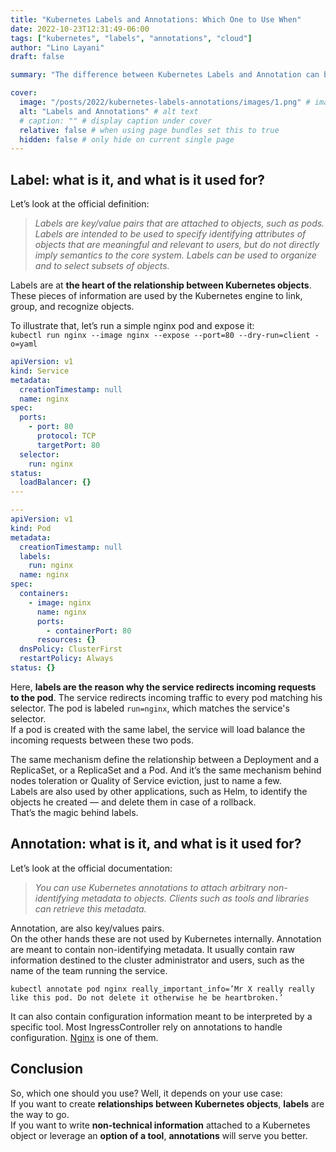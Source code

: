 ```yaml
---
title: "Kubernetes Labels and Annotations: Which One to Use When"
date: 2022-10-23T12:31:49-06:00
tags: ["kubernetes", "labels", "annotations", "cloud"]
author: "Lino Layani"
draft: false

summary: "The difference between Kubernetes Labels and Annotation can be misleading at first. Both are metadata attached to a pod, but serve different purposes."

cover:
  image: "/posts/2022/kubernetes-labels-annotations/images/1.png" # image path/url
  alt: "Labels and Annotations" # alt text
  # caption: "" # display caption under cover
  relative: false # when using page bundles set this to true
  hidden: false # only hide on current single page
---
```


## Label: what is it, and what is it used for?

Let’s look at the official definition:

> _Labels are key/value pairs that are attached to objects, such as pods. Labels are intended to be used to specify identifying attributes of objects that are meaningful and relevant to users, but do not directly imply semantics to the core system. Labels can be used to organize and to select subsets of objects._

Labels are at **the heart of the relationship between Kubernetes objects**. These pieces of information are used by the Kubernetes engine to link, group, and recognize objects.

To illustrate that, let’s run a simple nginx pod and expose it:  
`kubectl run nginx --image nginx --expose --port=80 --dry-run=client -o=yaml`

```yaml {linenos=true,hl_lines=[12,23]}
apiVersion: v1
kind: Service
metadata:
  creationTimestamp: null
  name: nginx
spec:
  ports:
    - port: 80
      protocol: TCP
      targetPort: 80
  selector:
    run: nginx
status:
  loadBalancer: {}
---

---
apiVersion: v1
kind: Pod
metadata:
  creationTimestamp: null
  labels:
    run: nginx
  name: nginx
spec:
  containers:
    - image: nginx
      name: nginx
      ports:
        - containerPort: 80
      resources: {}
  dnsPolicy: ClusterFirst
  restartPolicy: Always
status: {}
```

Here, **labels are the reason why the service redirects incoming requests to the pod**. The service redirects incoming traffic to every pod matching his selector. The pod is labeled `run=nginx`, which matches the service's selector.  
If a pod is created with the same label, the service will load balance the incoming requests between these two pods.

The same mechanism define the relationship between a Deployment and a ReplicaSet, or a ReplicaSet and a Pod. And it’s the same mechanism behind nodes toleration or Quality of Service eviction, just to name a few.  
Labels are also used by other applications, such as Helm, to identify the objects he created — and delete them in case of a rollback.  
That’s the magic behind labels.

## Annotation: what is it, and what is it used for?

Let’s look at the official documentation:

> _You can use Kubernetes annotations to attach arbitrary non-identifying metadata to objects. Clients such as tools and libraries can retrieve this metadata._

Annotation, are also key/values pairs.  
On the other hands these are not used by Kubernetes internally. Annotation are meant to contain non-identifying metadata. It usually contain raw information destined to the cluster administrator and users, such as the name of the team running the service.

`kubectl annotate pod nginx really_important_info=’Mr X really really like this pod. Do not delete it otherwise he be heartbroken.’`

It can also contain configuration information meant to be interpreted by a specific tool. Most IngressController rely on annotations to handle configuration. [Nginx](https://docs.nginx.com/nginx-ingress-controller/configuration/ingress-resources/advanced-configuration-with-annotations/) is one of them.

## Conclusion

So, which one should you use? Well, it depends on your use case:  
If you want to create **relationships between Kubernetes objects**, **labels** are the way to go.  
If you want to write **non-technical information** attached to a Kubernetes object or leverage an **option of a tool**, **annotations** will serve you better.
